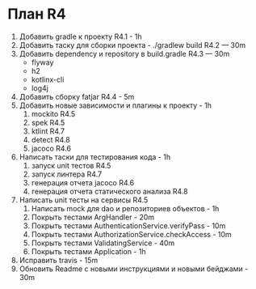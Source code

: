 # План R4
1. Добавить gradle к проекту R4.1 - 1h
2. Добавить таску для сборки проекта - ./gradlew build R4.2 — 30m
2. Добавить dependency и repository в build.gradle R4.3 — 30m
    - flyway
    - h2
    - kotlinx-cli
    - log4j
4. Добавить сборку fatjar R4.4  - 5m
5. Добавить новые зависимости и плагины к проекту  - 1h
    1. mockito R4.5
    2. spek R4.5
    3. ktlint R4.7
    4. detect R4.8
    5. jacoco R4.6
6. Написать таски для тестирования кода - 1h
    1. запуск unit тестов R4.5
    2. запуск линтера R4.7
    3. генерация отчета jacoco R4.6
    4. генерация отчета статического анализа R4.8 
7. Написать unit тесты на сервисы R4.5
    1. Написать mock для dao и репозиториев объектов - 1h
    2. Покрыть тестами ArgHandler - 20m
    3. Покрыть тестами AuthenticationService.verifyPass - 10m
    4. Покрыть тестами AuthorizationService.checkAccess - 10m
    5. Покрыть тестами ValidatingService - 40m
    6. Покрыть тестами Application - 1h
8. Исправить travis - 15m
9. Обновить Readme с новыми инструкциями и новыми бейджами - 30m 

